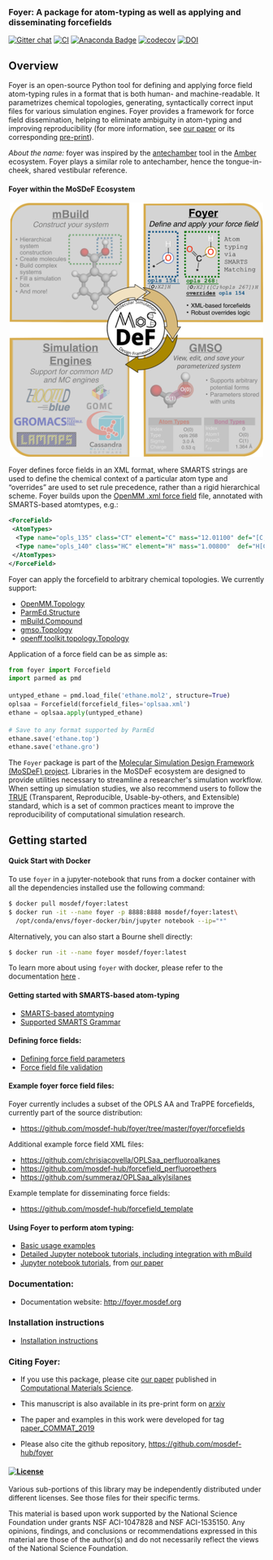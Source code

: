 ### Foyer: A package for atom-typing as well as applying and disseminating forcefields

[![Gitter chat](https://badges.gitter.im/mosdef-hub/gitter.svg)](https://gitter.im/mosdef-hub/Lobby)
[![CI](https://github.com/mosdef-hub/foyer/actions/workflows/CI.yaml/badge.svg)](https://github.com/mosdef-hub/foyer/actions/workflows/CI.yaml)
[![Anaconda Badge](https://anaconda.org/conda-forge/foyer/badges/version.svg)](https://anaconda.org/conda-forge/foyer)
[![codecov](https://codecov.io/gh/mosdef-hub/foyer/branch/master/graph/badge.svg)](https://codecov.io/gh/mosdef-hub/foyer)
[![DOI](https://zenodo.org/badge/34077879.svg)](https://zenodo.org/badge/latestdoi/34077879)


## Overview
Foyer is an open-source Python tool for defining and applying force field atom-typing
rules in a format that is both human- and machine-readable.  It parametrizes chemical topologies,
generating, syntactically correct input files for various simulation engines. Foyer provides a framework for force field
dissemination, helping to eliminate ambiguity in atom-typing and improving reproducibility
(for more information, see [our paper](https://www.sciencedirect.com/science/article/pii/S0927025619303040) or its corresponding [pre-print](https://arxiv.org/pdf/1812.06779.pdf)).

_About the name:_ foyer was inspired by the [antechamber](http://ambermd.org/antechamber/ac.html) tool in the [Amber](https://ambermd.org/) ecosystem. Foyer plays a similar role to antechamber, hence the tongue-in-cheek, shared vestibular reference.

#### Foyer within the MoSDeF Ecosystem
<p align="center">
  <img src="docs/images/mosdef_graphic_foyer.svg?raw=true" alt="Foyer within the MoSDeF Ecosystem" width="500" height="500"/>
</p>

Foyer defines force fields in an XML format, where SMARTS strings are used to define the chemical context
of a particular atom type and “overrides” are used to set rule precedence, rather than a rigid hierarchical scheme.
Foyer builds upon the [OpenMM .xml force field](http://docs.openmm.org/7.0.0/userguide/application.html#creating-force-fields)
file, annotated with SMARTS-based atomtypes, e.g.:

```xml
<ForceField>
 <AtomTypes>
  <Type name="opls_135" class="CT" element="C" mass="12.01100" def="[C;X4](C)(H)(H)H" desc="alkane CH3"/>
  <Type name="opls_140" class="HC" element="H" mass="1.00800"  def="H[C;X4]" desc="alkane H"/>
 </AtomTypes>
</ForceField>
```

Foyer can apply the forcefield to arbitrary chemical topologies. We currently support:

* [OpenMM.Topology](https://github.com/openmm/openmm/blob/7.6.0/wrappers/python/openmm/app/topology.py#L70)
* [ParmEd.Structure](http://parmed.github.io/ParmEd/html/structure.html)
* [mBuild.Compound](http://mosdef-hub.github.io/mbuild/data_structures.html)
* [gmso.Topology](https://gmso.mosdef.org/en/stable/data_structures.html#gmso.Topology)
* [openff.toolkit.topology.Topology](https://open-forcefield-toolkit.readthedocs.io/en/0.9.2/api/generated/openff.toolkit.topology.Topology.html#openff-toolkit-topology-topology)

Application of a force field can be as simple as:
```python
from foyer import Forcefield
import parmed as pmd

untyped_ethane = pmd.load_file('ethane.mol2', structure=True)
oplsaa = Forcefield(forcefield_files='oplsaa.xml')
ethane = oplsaa.apply(untyped_ethane)

# Save to any format supported by ParmEd
ethane.save('ethane.top')
ethane.save('ethane.gro')
```

The `Foyer` package is part of the [Molecular Simulation Design Framework (MoSDeF) project](http://mosdef.org/).
Libraries in the MoSDeF ecosystem are designed to provide utilities necessary to streamline
a researcher's simulation workflow. When setting up simulation studies,
we also recommend users to follow the [TRUE](https://www.tandfonline.com/doi/full/10.1080/00268976.2020.1742938)
(Transparent, Reproducible, Usable-by-others, and Extensible) standard, which is a set of common
practices meant to improve the reproducibility of computational simulation research.

## Getting started

#### Quick Start with Docker
To use `foyer` in a jupyter-notebook that runs from a docker container with all the dependencies installed use the following command:

```sh
$ docker pull mosdef/foyer:latest
$ docker run -it --name foyer -p 8888:8888 mosdef/foyer:latest\
  /opt/conda/envs/foyer-docker/bin/jupyter notebook --ip="*"
```

Alternatively, you can also start a Bourne shell directly:
```sh
$ docker run -it --name foyer mosdef/foyer:latest
```

To learn more about using `foyer` with docker, please refer to the documentation [here](https://foyer.mosdef.org/en/latest/docker.html) .


#### Getting started with SMARTS-based atom-typing
* [SMARTS-based atomtyping](docs/source/topic_guides/smarts.rst)
* [Supported SMARTS Grammar](https://github.com/mosdef-hub/foyer/issues/63)

#### Defining force fields:
* [Defining force field parameters](docs/source/topic_guides/parameter_definitions.rst)
* [Force field file validation](docs/source/reference/validation.rst)


#### Example foyer force field files:
Foyer currently includes a subset of the OPLS AA and TraPPE forcefields, currently part of the source distribution:
* https://github.com/mosdef-hub/foyer/tree/master/foyer/forcefields

Additional example force field XML files:
* https://github.com/chrisiacovella/OPLSaa_perfluoroalkanes
* https://github.com/mosdef-hub/forcefield_perfluoroethers
* https://github.com/summeraz/OPLSaa_alkylsilanes

Example template for disseminating force fields:
* https://github.com/mosdef-hub/forcefield_template


#### Using Foyer to perform atom typing:
* [Basic usage examples](docs/source/topic_guides/usage_examples.rst)
* [Detailed Jupyter notebook tutorials, including integration with mBuild](https://github.com/mosdef-hub/foyer_tutorials)
* [Jupyter notebook tutorials](https://github.com/mosdef-hub/foyer_tutorials/tree/master), from [our paper](https://arxiv.org/abs/1812.06779)

### Documentation:
* Documentation website: http://foyer.mosdef.org

### Installation instructions
* [Installation instructions](docs/source/getting_started/install.rst)

### Citing Foyer:
* If you use this package, please cite [our paper](https://www.sciencedirect.com/science/article/pii/S0927025619303040) published in [Computational Materials Science](https://www.journals.elsevier.com/computational-materials-science).
* This manuscript is also available in its pre-print form on [arxiv](https://arxiv.org/pdf/1812.06779.pdf)
* The paper and examples in this work were developed for tag [paper_COMMAT_2019](https://github.com/mosdef-hub/foyer/tree/paper_COMMAT_2019)


* Please also cite the github repository, https://github.com/mosdef-hub/foyer

#### [![License](https://img.shields.io/badge/license-MIT-blue.svg)](http://opensource.org/licenses/MIT)

Various sub-portions of this library may be independently distributed under
different licenses. See those files for their specific terms.

This material is based upon work supported by the National Science Foundation under grants NSF ACI-1047828 and NSF ACI-1535150. Any opinions, findings, and conclusions or recommendations expressed in this material are those of the author(s) and do not necessarily reflect the views of the National Science Foundation.
